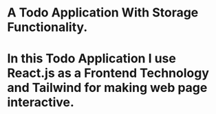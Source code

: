 # A Todo Application With Storage Functionality.
# In this Todo Application I use React.js as a Frontend Technology and Tailwind for making web page interactive.
